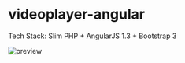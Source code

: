 # videoplayer-angular

Tech Stack: Slim PHP + AngularJS 1.3 + Bootstrap 3

![preview](https://raw.githubusercontent.com/diegofrayo/videoplayer-angular/master/screenshot.png)
